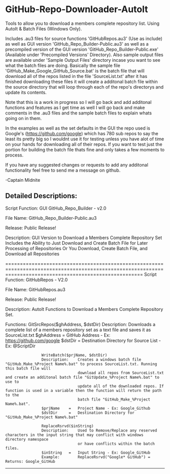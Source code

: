 # GitHub-Repo-Downloader-AutoIt
Tools to allow you to download a members complete repository list. Using AutoIt & Batch Files (Windows Only).

Includes .au3 files for source functions 'GitHubRepos.au3' (Use as include) as well as GUI version 'GitHub_Repo_Builder-Public.au3'
as well as a precompiled version of the GUI version 'GitHub_Repo_Builder-Public.exe' (Available under 'Precompiled Versions' Directory).
Also sample output files are available under 'Sample Output Files' directory incase you want to see what the batch files are doing.
Basically the sample file 'GitHub_Make_Google_GitHub_Source.bat' is the batch file that will download all of the repos listed in the
file 'SourceList.txt' after it has finished downloading these files it will create a additonal batch file within the source directory
that will loop through each of the repo's directorys and update its contents.

Note that this is a work in progress so I will go back and add additonal functions and features as I get time as well I will go back
and make comments in the .au3 files and the sample batch files to explain whats going on in them.

In the examples as well as the set defaults in the GUI the repo used is Google's (https://github.com/google) which has 780 sub repos
to say the least its pretty big so I wouldnt use it for testing unless you have alot of time on your hands for downloading all of
their repos. If you want to test just the portion for building the batch file thats fine and only takes a few moments to process.

If you have any suggested changes or requests to add any additonal functionality feel free to send me a message on github.

-Captain Midnite

Detailed Descriptions:
----------------------------------------------------------------------------------------------------------------------------------------------------------
 Script Function:	GUI GitHub_Repo_Builder - v2.0

 File Name:			GitHub_Repo_Builder-Public.au3
 
 Release:			Public Release!

 Description:		GUI Version to Download a Members Complete Repository Set
					Includes the Ability to Just Download and Create Batch File for Later Processing of Repositories
					Or You Download, Create Batch File, and Download all Repositories

===========================================================================================================================================================
 Script Function:	GitHubRepos - V2.0

 File Name:			GitHubRepos.au3
 
 Release:			Public Release!

 Description:		AutoIt Functions to Download a Members Complete Repository Set.

 Functions:			GitSrcRepos($ghAddress, $dstDir)
					Description: 	Downloads a complete list of a members repository set as a text file and saves it as SourceList.txt
					$ghAddress	=	GitHub Address - Ex: https://github.com/google
					$dstDir		=	Destination Directory for Source List - Ex: @ScriptDir

					WriteBatch($prjName, $dstDir)
					Description:	Creates a windows batch file "GitHub_Make_%Project Name%.bat" to process SourceList.txt. Running this batch file will
									download all repos from SourceList.txt and create an additonal batch file "GitUpdate_%Project Name%.bat" to use to
									update all of the downloaded repos. If function is used in a variable then the function will return the path to the
									batch file "GitHub_Make_%Project Name%.bat".
					$prjName	=	Project Name - Ex: Google_Github
					$dstDir		=	Destination Directory for "GitHub_Make_%Project Name%.bat"

					ReplaceRsrvd($inString)
					Description:	Used to Remove/Replace any reserved characters in the input string that may conflict with windows directory namespace
									or have conflicts within the batch files.
					$inString	=	Input String - Ex: Google_GitHub
					Example:		ReplaceRsrvd("Google* GitHub") = Returns: Google_GitHub
----------------------------------------------------------------------------------------------------------------------------------------------------------
